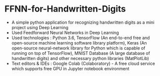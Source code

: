 # FFNN-for-Handwritten-Digits

- A simple python application for recognizing handwritten digits as a mini project using Deep Learning
- Used Feedforward Neural Networks in Deep Learning
- Used technologies : Python 3.6, TensorFlow (An end-to-end free and open-source machine learning software library platform), Keras (An open-source neural-network library for Python which is capable of running on top of TensorFlow), MNIST Database (A large database of handwritten digits) and other necessary python libraries (MatPlotLib)
- Text editors & IDEs : Google Colab (Colaboratory) - A free cloud service which supports free GPU in Jupyter notebook environment
